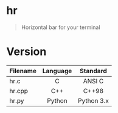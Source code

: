 # hr
> Horizontal bar for your terminal

# Version

| Filename | Language |  Standard  |
|:---------|:--------:|:----------:|
| hr.c     | C        | ANSI C     |
| hr.cpp   | C++      | C++98      |
| hr.py    | Python   | Python 3.x |
